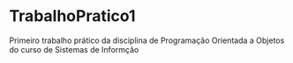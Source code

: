 # TrabalhoPratico1
Primeiro trabalho prático da disciplina de Programação Orientada a Objetos do curso de Sistemas de Informção
